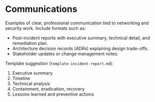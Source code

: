 # Communications

Examples of clear, professional communication tied to networking and security work. Include formats such as:
- Post-incident reports with executive summary, technical detail, and remediation plan.
- Architecture decision records (ADRs) explaining design trade-offs.
- Stakeholder updates or change management notes.

Template suggestion (`template-incident-report.md`):
1. Executive summary
2. Timeline
3. Technical analysis
4. Containment, eradication, recovery
5. Lessons learned and preventive actions